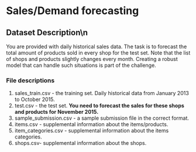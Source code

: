 # Sales/Demand forecasting

## Dataset Description\n


You are provided with daily historical sales data. The task is to forecast the total amount of products sold in every shop for the test set. Note that the list of shops and products slightly changes every month. Creating a robust model that can handle such situations is part of the challenge.

 ### File descriptions


  
  1. sales_train.csv - the training set. Daily historical data from January 2013 to October 2015.
  2. test.csv - the test set. **You need to forecast the sales for these shops and products for November 2015.**
  3. sample_submission.csv - a sample submission file in the correct format.
  4. items.csv - supplemental information about the items/products.
  5. item_categories.csv - supplemental information about the items categories.
  6. shops.csv- supplemental information about the shops.
